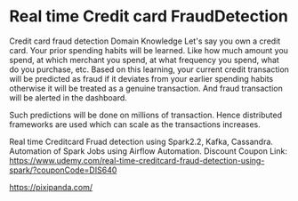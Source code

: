 # Real time Credit card FraudDetection

Credit card fraud detection Domain Knowledge
Let's say you own a credit card. Your prior spending habits will be learned. Like how much amount you spend, at which merchant you spend, at what frequency you spend, what do you purchase, etc. 
Based on this learning, your current credit transaction will be predicted as fraud if it deviates from your earlier spending habits otherwise it will be treated as a genuine transaction. And fraud transaction will be alerted in the dashboard. 

Such predictions will be done on millions of transaction. Hence distributed frameworks are used which can scale as the transactions increases.


Real time Creditcard Fruad detection using Spark2.2, Kafka, Cassandra. Automation of Spark Jobs using Airflow Automation.
Discount Coupon Link: https://www.udemy.com/real-time-creditcard-fraud-detection-using-spark/?couponCode=DIS640


https://pixipanda.com/
